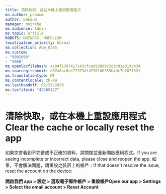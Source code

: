 ```yaml
---
title: 清除快取，或在本機上重設應用程式
ms.author: pebaum
author: pebaum
manager: mnirkhe
ms.audience: Admin
ms.topic: article
ROBOTS: NOINDEX, NOFOLLOW
localization_priority: Normal
ms.collection: Adm_O365
ms.custom:
- "9001099"
- "3060"
ms.openlocfilehash: ac04f1397417c43cfca893009c3cdc91e819d434
ms.sourcegitcommit: d87a6ac6ee77375d1d750100359b4dc7b2871691
ms.translationtype: MT
ms.contentlocale: zh-TW
ms.lasthandoff: 02/25/2020
ms.locfileid: "42265127"
---
```

# <a name="clear-the-cache-or-locally-reset-the-app"></a><span data-ttu-id="042ad-102">清除快取，或在本機上重設應用程式</span><span class="sxs-lookup"><span data-stu-id="042ad-102">Clear the cache or locally reset the app</span></span>

<span data-ttu-id="042ad-103">如果您會看到不完整或不正確的資料，請關閉並重新開啟應用程式。</span><span class="sxs-lookup"><span data-stu-id="042ad-103">If you are seeing incomplete or incorrect data, please close and reopen the app.</span></span>  <span data-ttu-id="042ad-104">如果，不會解決問題，請重設之裝置上的帳戶：</span><span class="sxs-lookup"><span data-stu-id="042ad-104">If that doesn't resolve the issue, reset the account on the device:</span></span> 

<span data-ttu-id="042ad-105">**開啟我們 app > 設定 > 選取電子郵件帳戶 > 重設帳戶**</span><span class="sxs-lookup"><span data-stu-id="042ad-105">**Open our app > Settings > Select the email account > Reset Account**</span></span>